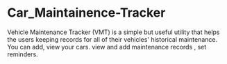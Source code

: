 # Car_Maintainence-Tracker
Vehicle Maintenance Tracker (VMT) is a simple but useful utility that helps the users keeping records for all of their vehicles' historical maintenance.
You can add, view your cars.
view and add maintenance records , set reminders.
